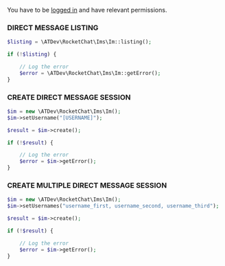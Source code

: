 You have to be [logged in](../..) and have relevant permissions.

### DIRECT MESSAGE LISTING

```php
$listing = \ATDev\RocketChat\Ims\Im::listing();

if (!$listing) {

	// Log the error
	$error = \ATDev\RocketChat\Ims\Im::getError();
}
```

### CREATE DIRECT MESSAGE SESSION

```php
$im = new \ATDev\RocketChat\Ims\Im();
$im->setUsername("[USERNAME]");

$result = $im->create();

if (!$result) {

	// Log the error
	$error = $im->getError();
}
```

### CREATE MULTIPLE DIRECT MESSAGE SESSION

```php
$im = new \ATDev\RocketChat\Ims\Im();
$im->setUsernames("username_first, username_second, username_third");

$result = $im->create();

if (!$result) {

	// Log the error
	$error = $im->getError();
}
```